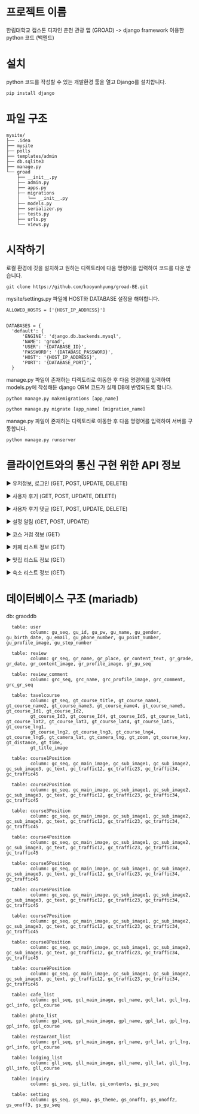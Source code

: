 # 프로젝트 이름

  한림대학교 캡스톤 디자인 춘천 관광 앱 (GROAD) -> django framework 이용한 python 코드 (백엔드)

# 설치

  python 코드를 작성할 수 있는 개발환경 툴을 열고 Django를 설치합니다.

    pip install django

# 파일 구조

    mysite/
    ├── .idea
    ├── mysite
    ├── polls
    ├── templates/admin
    ├── db.sqlite3
    ├── manage.py
    └── groad
        ├── __init__.py
        ├── admin.py
        ├── apps.py
        ├── migrations
        │   └── __init__.py
        ├── models.py
        ├── serializer.py
        ├── tests.py
        ├── urls.py
        └── views.py
    

# 시작하기
  로컬 환경에 깃을 설치하고 원하는 디렉토리에 다음 명령어를 입력하여 코드를 다운 받습니다.

    git clone https://github.com/kooyunhyung/groad-BE.git

  mysite/settings.py 파일에 HOST와 DATABASE 설정을 해야합니다.

    ALLOWED_HOSTS = ['{HOST_IP_ADDRESS}']
    

    DATABASES = {
      'default': {
          'ENGINE': 'django.db.backends.mysql',
          'NAME': 'groad',
          'USER': '{DATABASE_ID}',
          'PASSWORD': '{DATABASE_PASSWORD}',
          'HOST': '{HOST_IP_ADDRESS}',
          'PORT': '{DATABASE_PORT}',
      }

  manage.py 파일이 존재하는 디렉토리로 이동한 후 다음 명령어를 입력하여 models.py에 작성해둔 django ORM 코드가 실제 DB에 반영되도록 합니다.

    python manage.py makemigrations [app_name]

    python manage.py migrate [app_name] [migration_name]

  manage.py 파일이 존재하는 디렉토리로 이동한 후 다음 명령어를 입력하여 서버를 구동합니다.

    python manage.py runserver
    
# 클라이언트와의 통신 구현 위한 API 정보

▶ 유저정보, 로그인 (GET, POST, UPDATE, DELETE)
  
▶ 사용자 후기 (GET, POST, UPDATE, DELETE)

▶ 사용자 후기 댓글 (GET, POST, UPDATE, DELETE)

▶ 설정 알림 (GET, POST, UPDATE)

▶ 코스 거점 정보 (GET)

▶ 카페 리스트 정보 (GET)

▶ 맛집 리스트 정보 (GET)

▶ 숙소 리스트 정보 (GET)

# 데이터베이스 구조 (mariadb)

  db: graoddb
  
      table: user
             column: gu_seq, gu_id, gu_pw, gu_name, gu_gender, gu_birth_date, gu_email, gu_phone_number, gu_point_number, gu_profile_image, gu_step_number
             
      table: review
             column: gr_seq, gr_name, gr_place, gr_content_text, gr_grade, gr_date, gr_content_image, gr_profile_image, gr_gu_seq
      
      table: review_comment
             column: grc_seq, grc_name, grc_profile_image, grc_comment, grc_gr_seq
             
      table: tavelcourse
             column: gt_seq, gt_course_title, gt_course_name1, gt_course_name2, gt_course_name3, gt_course_name4, gt_course_name5, gt_course_Id1, gt_course_Id2,
             gt_course_Id3, gt_course_Id4, gt_course_Id5, gt_course_lat1, gt_course_lat2, gt_course_lat3, gt_course_lat4, gt_course_lat5, gt_course_lng1, 
             gt_course_lng2, gt_course_lng3, gt_course_lng4, gt_course_lng5, gt_camera_lat, gt_camera_lng, gt_zoom, gt_course_key, gt_distance, gt_time, 
             gt_title_image
       
      table: course1Position
             column: gc_seq, gc_main_image, gc_sub_image1, gc_sub_image2, gc_sub_image3, gc_text, gc_traffic12, gc_traffic23, gc_traffic34, gc_traffic45

      table: course2Position
             column: gc_seq, gc_main_image, gc_sub_image1, gc_sub_image2, gc_sub_image3, gc_text, gc_traffic12, gc_traffic23, gc_traffic34, gc_traffic45
             
      table: course3Position
             column: gc_seq, gc_main_image, gc_sub_image1, gc_sub_image2, gc_sub_image3, gc_text, gc_traffic12, gc_traffic23, gc_traffic34, gc_traffic45
             
      table: course4Position
             column: gc_seq, gc_main_image, gc_sub_image1, gc_sub_image2, gc_sub_image3, gc_text, gc_traffic12, gc_traffic23, gc_traffic34, gc_traffic45
             
      table: course5Position
             column: gc_seq, gc_main_image, gc_sub_image1, gc_sub_image2, gc_sub_image3, gc_text, gc_traffic12, gc_traffic23, gc_traffic34, gc_traffic45
             
      table: course6Position
             column: gc_seq, gc_main_image, gc_sub_image1, gc_sub_image2, gc_sub_image3, gc_text, gc_traffic12, gc_traffic23, gc_traffic34, gc_traffic45
             
      table: course7Position
             column: gc_seq, gc_main_image, gc_sub_image1, gc_sub_image2, gc_sub_image3, gc_text, gc_traffic12, gc_traffic23, gc_traffic34, gc_traffic45
             
      table: course8Position
             column: gc_seq, gc_main_image, gc_sub_image1, gc_sub_image2, gc_sub_image3, gc_text, gc_traffic12, gc_traffic23, gc_traffic34, gc_traffic45
             
      table: course9Position
             column: gc_seq, gc_main_image, gc_sub_image1, gc_sub_image2, gc_sub_image3, gc_text, gc_traffic12, gc_traffic23, gc_traffic34, gc_traffic45
             
      table: cafe_list
             column: gcl_seq, gcl_main_image, gcl_name, gcl_lat, gcl_lng, gcl_info, gcl_course
             
      table: photo_list
             column: gpl_seq, gpl_main_image, gpl_name, gpl_lat, gpl_lng, gpl_info, gpl_course
             
      table: restaurant_list
             column: grl_seq, grl_main_image, grl_name, grl_lat, grl_lng, grl_info, grl_course
             
      table: lodging_list
             column: gll_seq, gll_main_image, gll_name, gll_lat, gll_lng, gll_info, gll_course
             
      table: inquiry
             column: gi_seq, gi_title, gi_contents, gi_gu_seq
             
      table: setting
             column: gs_seq, gs_map, gs_theme, gs_onoff1, gs_onoff2, gs_onoff3, gs_gu_seq
